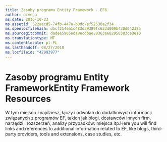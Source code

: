 ```yaml
---
title: Zasoby programu Entity Framework - EF6
author: divega
ms.date: 2016-10-23
ms.assetid: 522aacd5-74fb-447a-b0dc-ef52530a2f34
ms.openlocfilehash: d5cf214ea1c483d39389fc633d009b430d042325
ms.sourcegitcommit: dadee5905ada9ecdbae28363a682950383ce3e10
ms.translationtype: MT
ms.contentlocale: pl-PL
ms.lasthandoff: 08/27/2018
ms.locfileid: "42993977"
---
```

# <a name="entity-framework-resources"></a><span data-ttu-id="ab726-102">Zasoby programu Entity Framework</span><span class="sxs-lookup"><span data-stu-id="ab726-102">Entity Framework Resources</span></span>
<span data-ttu-id="ab726-103">W tym miejscu znajdziesz, łączy i odwołań do dodatkowych informacji związanych z programów EF, takich jak blogi, dostawców innych firm, narzędzi i rozszerzeń, analizy przypadków: miejsca itp.</span><span class="sxs-lookup"><span data-stu-id="ab726-103">Here you will find links and references to additional information related to EF, like blogs, third-party providers, tools and extensions, case studies, etc.</span></span>
